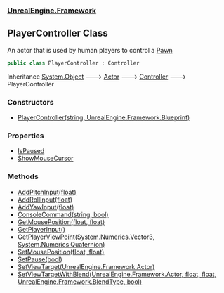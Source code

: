 ### [UnrealEngine.Framework](./UnrealEngine-Framework.md 'UnrealEngine.Framework')
## PlayerController Class
An actor that is used by human players to control a [Pawn](./UnrealEngine-Framework-Pawn.md 'UnrealEngine.Framework.Pawn')  
```csharp
public class PlayerController : Controller
```
Inheritance [System.Object](https://docs.microsoft.com/en-us/dotnet/api/System.Object 'System.Object') &#129106; [Actor](./UnrealEngine-Framework-Actor.md 'UnrealEngine.Framework.Actor') &#129106; [Controller](./UnrealEngine-Framework-Controller.md 'UnrealEngine.Framework.Controller') &#129106; PlayerController  
### Constructors
- [PlayerController(string, UnrealEngine.Framework.Blueprint)](./UnrealEngine-Framework-PlayerController-PlayerController(string_UnrealEngine-Framework-Blueprint).md 'UnrealEngine.Framework.PlayerController.PlayerController(string, UnrealEngine.Framework.Blueprint)')
### Properties
- [IsPaused](./UnrealEngine-Framework-PlayerController-IsPaused.md 'UnrealEngine.Framework.PlayerController.IsPaused')
- [ShowMouseCursor](./UnrealEngine-Framework-PlayerController-ShowMouseCursor.md 'UnrealEngine.Framework.PlayerController.ShowMouseCursor')
### Methods
- [AddPitchInput(float)](./UnrealEngine-Framework-PlayerController-AddPitchInput(float).md 'UnrealEngine.Framework.PlayerController.AddPitchInput(float)')
- [AddRollInput(float)](./UnrealEngine-Framework-PlayerController-AddRollInput(float).md 'UnrealEngine.Framework.PlayerController.AddRollInput(float)')
- [AddYawInput(float)](./UnrealEngine-Framework-PlayerController-AddYawInput(float).md 'UnrealEngine.Framework.PlayerController.AddYawInput(float)')
- [ConsoleCommand(string, bool)](./UnrealEngine-Framework-PlayerController-ConsoleCommand(string_bool).md 'UnrealEngine.Framework.PlayerController.ConsoleCommand(string, bool)')
- [GetMousePosition(float, float)](./UnrealEngine-Framework-PlayerController-GetMousePosition(float_float).md 'UnrealEngine.Framework.PlayerController.GetMousePosition(float, float)')
- [GetPlayerInput()](./UnrealEngine-Framework-PlayerController-GetPlayerInput().md 'UnrealEngine.Framework.PlayerController.GetPlayerInput()')
- [GetPlayerViewPoint(System.Numerics.Vector3, System.Numerics.Quaternion)](./UnrealEngine-Framework-PlayerController-GetPlayerViewPoint(System-Numerics-Vector3_System-Numerics-Quaternion).md 'UnrealEngine.Framework.PlayerController.GetPlayerViewPoint(System.Numerics.Vector3, System.Numerics.Quaternion)')
- [SetMousePosition(float, float)](./UnrealEngine-Framework-PlayerController-SetMousePosition(float_float).md 'UnrealEngine.Framework.PlayerController.SetMousePosition(float, float)')
- [SetPause(bool)](./UnrealEngine-Framework-PlayerController-SetPause(bool).md 'UnrealEngine.Framework.PlayerController.SetPause(bool)')
- [SetViewTarget(UnrealEngine.Framework.Actor)](./UnrealEngine-Framework-PlayerController-SetViewTarget(UnrealEngine-Framework-Actor).md 'UnrealEngine.Framework.PlayerController.SetViewTarget(UnrealEngine.Framework.Actor)')
- [SetViewTargetWithBlend(UnrealEngine.Framework.Actor, float, float, UnrealEngine.Framework.BlendType, bool)](./UnrealEngine-Framework-PlayerController-SetViewTargetWithBlend(UnrealEngine-Framework-Actor_float_float_UnrealEngine-Framework-BlendType_bool).md 'UnrealEngine.Framework.PlayerController.SetViewTargetWithBlend(UnrealEngine.Framework.Actor, float, float, UnrealEngine.Framework.BlendType, bool)')
